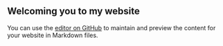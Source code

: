 ## Welcoming you to my website 

You can use the [editor on GitHub](https://github.com/Rajvardhan786/hello-world/edit/main/README.md) to maintain and preview the content for your website in Markdown files.

